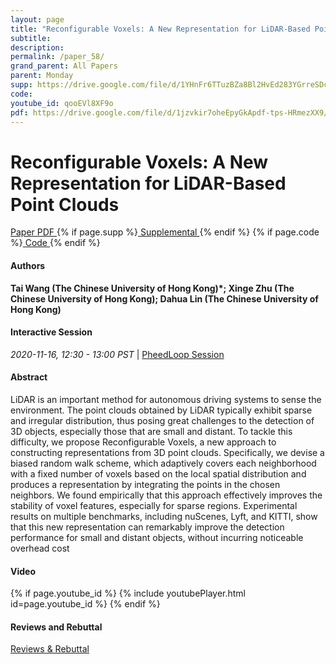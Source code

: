```yaml
---
layout: page
title: "Reconfigurable Voxels: A New Representation for LiDAR-Based Point Clouds"
subtitle: 
description:
permalink: /paper_58/
grand_parent: All Papers
parent: Monday
supp: https://drive.google.com/file/d/1YHnFr6TTuzBZa8Bl2HvEd283YGrreSDc/view
code: 
youtube_id: qooEVl8XF9o
pdf: https://drive.google.com/file/d/1jzvkir7oheEpyGkApdf-tps-HRmezXX9/view
---
```


# Reconfigurable Voxels: A New Representation for LiDAR-Based Point Clouds

<a href="https://drive.google.com/file/d/1jzvkir7oheEpyGkApdf-tps-HRmezXX9/view" target="_blank" rel="noopener noreferrer" class="btn btn-blue"><i class="fa fa-file-text-o" aria-hidden="true"></i> Paper PDF </a> {% if page.supp %}<a href="https://drive.google.com/file/d/1YHnFr6TTuzBZa8Bl2HvEd283YGrreSDc/view" target="_blank" rel="noopener noreferrer" class="btn btn-green"><i class="fa fa-file-text-o" aria-hidden="true"></i> Supplemental </a>{% endif %} {% if page.code %}<a href="" target="_blank" rel="noopener noreferrer" class="btn"><i class="fa fa-github" aria-hidden="true"></i> Code </a>{% endif %} 

#### Authors
**Tai Wang (The Chinese University of Hong Kong)*; Xinge Zhu (The Chinese University of Hong Kong); Dahua Lin (The Chinese University of Hong Kong)**

#### Interactive Session
<em>2020-11-16, 12:30 - 13:00 PST </em> | <a href="https://pheedloop.com/corl2020/virtual/?page=sessions&section=SESOZL15JH56A2JOY" target="_blank" rel="noopener noreferrer"> PheedLoop Session <i class="fa fa-external-link" aria-hidden="true"></i> </a> 

#### Abstract
LiDAR is an important method for autonomous driving systems to sense the environment. The point clouds obtained by LiDAR typically exhibit sparse and irregular distribution, thus posing great challenges to the detection of 3D objects, especially those that are small and distant. To tackle this difficulty, we propose Reconfigurable Voxels, a new approach to constructing representations from 3D point clouds. Specifically, we devise a biased random walk scheme, which adaptively covers each neighborhood with a fixed number of voxels based on the local spatial distribution and produces a representation by integrating the points in the chosen neighbors. We found empirically that this approach effectively improves the stability of voxel features, especially for sparse regions. Experimental results on multiple benchmarks, including nuScenes, Lyft, and KITTI, show that this new representation can remarkably improve the detection performance for small and distant objects, without incurring noticeable overhead cost

#### Video
{% if page.youtube_id %}
{% include youtubePlayer.html id=page.youtube_id %}
{% endif %}

#### Reviews and Rebuttal
<a href="https://drive.google.com/file/d/1GZ65oKsu-QYQIgI4NHYTWh3rwCQKcyOF/view" target="_blank" rel="noopener noreferrer" class="btn btn-purple"><i class="fa fa-pencil-square-o" aria-hidden="true"></i> Reviews & Rebuttal </a>

